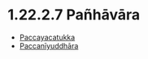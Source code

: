 

# 1.22.2.7 Pañhāvāra

* [Paccayacatukka](1.22.2.7/Paccayacatukka.md)
* [Paccanīyuddhāra](1.22.2.7/Paccaniyuddhara.md)



